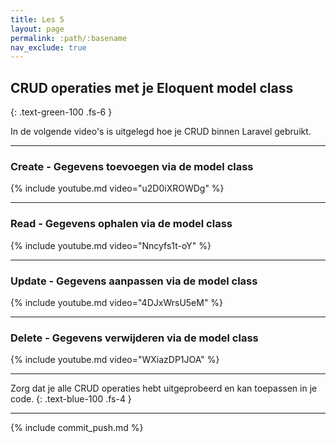 ```yaml
---
title: Les 5 
layout: page 
permalink: :path/:basename 
nav_exclude: true
---
```


## CRUD operaties met je Eloquent model class
{: .text-green-100 .fs-6 }

In de volgende video's is uitgelegd hoe je CRUD binnen Laravel gebruikt.

--- 

### Create - Gegevens toevoegen via de model class

{% include youtube.md video="u2D0iXROWDg" %}

---

### Read - Gegevens ophalen via de model class

{% include youtube.md video="Nncyfs1t-oY" %}

---

### Update - Gegevens aanpassen via de model class

{% include youtube.md video="4DJxWrsU5eM" %}

---

### Delete - Gegevens verwijderen via de model class

{% include youtube.md video="WXiazDP1JOA" %}


---

Zorg dat je alle CRUD operaties hebt uitgeprobeerd en kan toepassen in je code.
{: .text-blue-100 .fs-4 }

---

{% include commit_push.md %}


